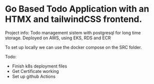 # Go Based Todo Application with an HTMX and tailwindCSS frontend.

Project info:
    Todo management sistem with postgresql for long time storage.
    Deployed on AWS, using EKS, RDS and ECR

To set up locally we can use the docker compose on the SRC folder.

Todo:
 - Finish k8s deployment files
 - Get Certificate working
 - Set up github Actions
